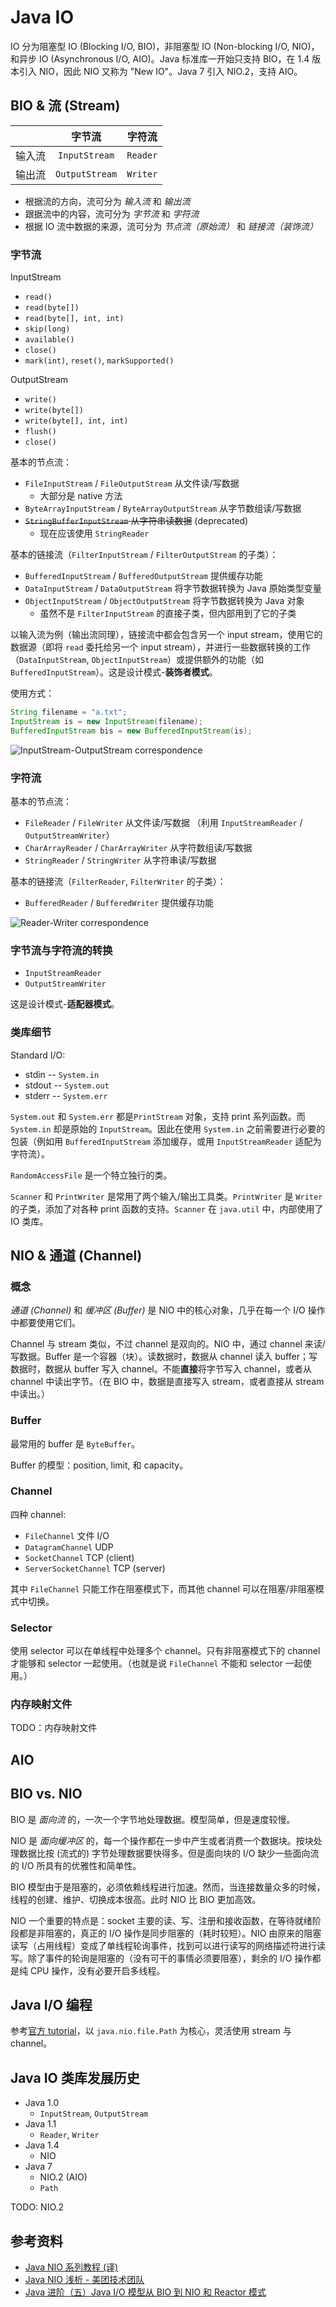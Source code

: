 # Java IO

IO 分为阻塞型 IO (Blocking I/O, BIO)，非阻塞型 IO (Non-blocking I/O, NIO)，和异步 IO (Asynchronous I/O, AIO)。Java 标准库一开始只支持 BIO，在 1.4 版本引入 NIO，因此 NIO 又称为 "New IO"。Java 7 引入 NIO.2，支持 AIO。

## BIO & 流 (Stream)

| | 字节流 | 字符流 |
| :-: | :-: | :-: |
| 输入流 | `InputStream` | `Reader` |
| 输出流 | `OutputStream` | `Writer` |

+ 根据流的方向，流可分为 *输入流* 和 *输出流*
+ 跟据流中的内容，流可分为 *字节流* 和 *字符流*
+ 根据 IO 流中数据的来源，流可分为 *节点流（原始流）* 和 *链接流（装饰流）*

### 字节流

InputStream

+ `read()`
+ `read(byte[])`
+ `read(byte[], int, int)`
+ `skip(long)`
+ `available()`
+ `close()`
+ `mark(int)`, `reset()`, `markSupported()`

OutputStream

+ `write()`
+ `write(byte[])`
+ `write(byte[], int, int)`
+ `flush()`
+ `close()`

基本的节点流：

+ `FileInputStream` / `FileOutputStream` 从文件读/写数据
  + 大部分是 native 方法
+ `ByteArrayInputStream` / `ByteArrayOutputStream` 从字节数组读/写数据
+ <del>`StringBufferInputStream` 从字符串读数据</del> (deprecated)
  + 现在应该使用 `StringReader`

基本的链接流（`FilterInputStream` / `FilterOutputStream` 的子类）：

+ `BufferedInputStream` / `BufferedOutputStream` 提供缓存功能
+ `DataInputStream` / `DataOutputStream` 将字节数据转换为 Java 原始类型变量
+ `ObjectInputStream` / `ObjectOutputStream` 将字节数据转换为 Java 对象
  + 虽然不是 `FilterInputStream` 的直接子类，但内部用到了它的子类

以输入流为例（输出流同理），链接流中都会包含另一个 input stream，使用它的数据源（即将 `read` 委托给另一个 input stream），并进行一些数据转换的工作（`DataInputStream`, `ObjectInputStream`）或提供额外的功能（如`BufferedInputStream`）。这是设计模式-**装饰者模式**。

使用方式：

```Java
String filename = "a.txt";
InputStream is = new InputStream(filename);
BufferedInputStream bis = new BufferedInputStream(is);
```

![InputStream-OutputStream correspondence](io/InputStream-OutputStream-correspondence.jpg)

### 字符流

基本的节点流：

+ `FileReader` / `FileWriter` 从文件读/写数据 （利用 `InputStreamReader` / `OutputStreamWriter`）
+ `CharArrayReader` / `CharArrayWriter` 从字符数组读/写数据
+ `StringReader` / `StringWriter` 从字符串读/写数据

基本的链接流（`FilterReader`, `FilterWriter` 的子类）：

+ `BufferedReader` / `BufferedWriter` 提供缓存功能

![Reader-Writer correspondence](io/Reader-Writer-correspondence.jpg)

### 字节流与字符流的转换

+ `InputStreamReader`
+ `OutputStreamWriter`

这是设计模式-**适配器模式**。

### 类库细节

Standard I/O:

+ stdin -- `System.in`
+ stdout -- `System.out`
+ stderr -- `System.err`

`System.out` 和 `System.err` 都是`PrintStream` 对象，支持 print 系列函数。而 `System.in` 却是原始的 `InputStream`。因此在使用 `System.in` 之前需要进行必要的包装（例如用 `BufferedInputStream` 添加缓存，或用 `InputStreamReader` 适配为字符流）。

`RandomAccessFile` 是一个特立独行的类。

`Scanner` 和 `PrintWriter` 是常用了两个输入/输出工具类。`PrintWriter` 是 `Writer` 的子类，添加了对各种 print 函数的支持。`Scanner` 在 `java.util` 中，内部使用了 IO 类库。

## NIO & 通道 (Channel)

### 概念

_通道 (Channel)_ 和 _缓冲区 (Buffer)_ 是 NIO 中的核心对象，几乎在每一个 I/O 操作中都要使用它们。

Channel 与 stream 类似，不过 channel 是双向的。NIO 中，通过 channel 来读/写数据。Buffer 是一个容器（块）。读数据时，数据从 channel 读入 buffer；写数据时，数据从 buffer 写入 channel。不能**直接**将字节写入 channel，或者从 channel 中读出字节。（在 BIO 中，数据是直接写入 stream，或者直接从 stream 中读出。）

### Buffer

最常用的 buffer 是 `ByteBuffer`。

Buffer 的模型：position, limit, 和 capacity。

### Channel

四种 channel:

+ `FileChannel` 文件 I/O
+ `DatagramChannel` UDP
+ `SocketChannel` TCP (client)
+ `ServerSocketChannel` TCP (server)

其中 `FileChannel` 只能工作在阻塞模式下，而其他 channel 可以在阻塞/非阻塞模式中切换。

### Selector

使用 selector 可以在单线程中处理多个 channel。只有非阻塞模式下的 channel 才能够和 selector 一起使用。（也就是说 `FileChannel` 不能和 selector 一起使用。）

### 内存映射文件

TODO：内存映射文件

## AIO

## BIO vs. NIO

BIO 是 _面向流_ 的，一次一个字节地处理数据。模型简单，但是速度较慢。

NIO 是 _面向缓冲区_ 的，每一个操作都在一步中产生或者消费一个数据块。按块处理数据比按 (流式的) 字节处理数据要快得多。但是面向块的 I/O 缺少一些面向流的 I/O 所具有的优雅性和简单性。

BIO 模型由于是阻塞的，必须依赖线程进行加速。然而，当连接数量众多的时候，线程的创建、维护、切换成本很高。此时 NIO 比 BIO 更加高效。

NIO 一个重要的特点是：socket 主要的读、写、注册和接收函数，在等待就绪阶段都是非阻塞的，真正的 I/O 操作是同步阻塞的（耗时较短）。NIO 由原来的阻塞读写（占用线程）变成了单线程轮询事件，找到可以进行读写的网络描述符进行读写。除了事件的轮询是阻塞的（没有可干的事情必须要阻塞），剩余的 I/O 操作都是纯 CPU 操作，没有必要开启多线程。

## Java I/O 编程

参考[官方 tutorial](https://docs.oracle.com/javase/tutorial/essential/io/file.html)，以 `java.nio.file.Path` 为核心，灵活使用 stream 与 channel。

## Java IO 类库发展历史

+ Java 1.0
  + `InputStream`, `OutputStream`
+ Java 1.1
  + `Reader`, `Writer`
+ Java 1.4
  + NIO
+ Java 7
  + NIO.2 (AIO)
  + `Path`

TODO: NIO.2

## 参考资料

+ [Java NIO 系列教程 (译)](http://ifeve.com/overview/)
+ [Java NIO 浅析 - 美团技术团队](https://tech.meituan.com/nio.html)
+ [Java 进阶（五）Java I/O 模型从 BIO 到 NIO 和 Reactor 模式](http://www.jasongj.com/java/nio_reactor/)
